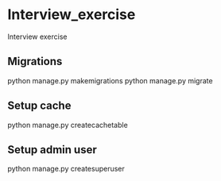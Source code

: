 # Interview_exercise
Interview exercise

## Migrations
python manage.py makemigrations
python manage.py migrate

## Setup cache
python manage.py createcachetable

## Setup admin user
python manage.py createsuperuser
